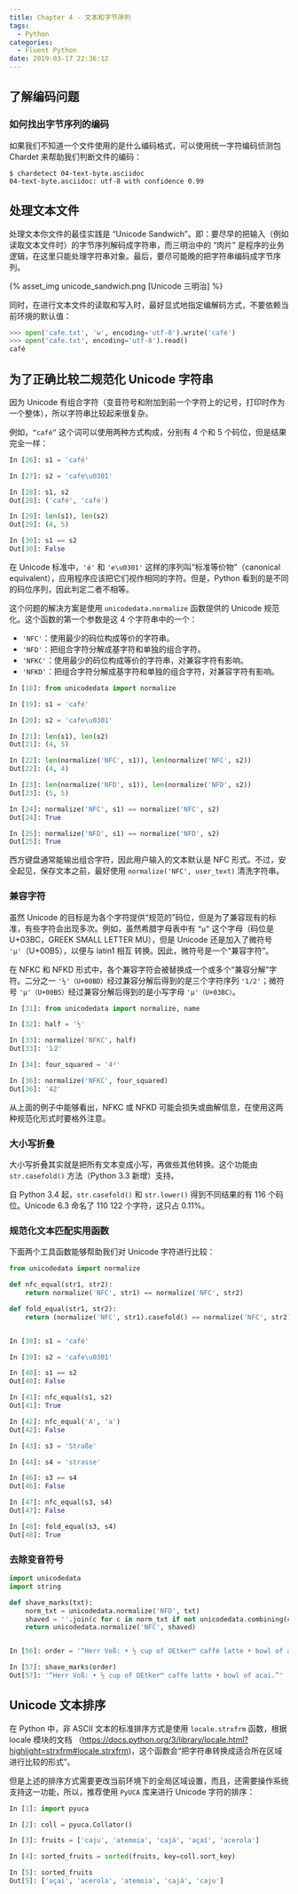 ```yaml
---
title: Chapter 4 - 文本和字节序列
tags:
  - Python
categories:
  - Fluent Python
date: 2019-03-17 22:36:12
---
```



## 了解编码问题

### 如何找出字节序列的编码

如果我们不知道一个文件使用的是什么编码格式，可以使用统一字符编码侦测包 Chardet 来帮助我们判断文件的编码：

```shell
$ chardetect 04-text-byte.asciidoc
04-text-byte.asciidoc: utf-8 with confidence 0.99
```

## 处理文本文件

处理文本你文件的最佳实践是 “Unicode Sandwich”。即：要尽早的把输入（例如读取文本文件时）的字节序列解码成字符串，而三明治中的 “肉片” 是程序的业务逻辑，在这里只能处理字符串对象。最后，要尽可能晚的把字符串编码成字节序列。

{% asset_img unicode_sandwich.png [Unicode 三明治] %}

同时，在进行文本文件的读取和写入时，最好显式地指定编解码方式，不要依赖当前环境的默认值：

```python
>>> open('cafe.txt', 'w', encoding='utf-8').write('café')
>>> open('cafe.txt', encoding='utf-8').read()
café
```

## 为了正确比较二规范化 Unicode 字符串

因为 Unicode 有组合字符（变音符号和附加到前一个字符上的记号，打印时作为一个整体），所以字符串比较起来很复杂。

例如，`“café”` 这个词可以使用两种方式构成，分别有 4 个和 5 个码位，但是结果完全一样：

```python
In [26]: s1 = 'café'

In [27]: s2 = 'cafe\u0301'

In [28]: s1, s2
Out[28]: ('café', 'café')

In [29]: len(s1), len(s2)
Out[29]: (4, 5)

In [30]: s1 == s2
Out[30]: False
```

在 Unicode 标准中，`'é'` 和 `'e\u0301'` 这样的序列叫“标准等价物”（canonical equivalent），应用程序应该把它们视作相同的字符。但是，Python 看到的是不同的码位序列，因此判定二者不相等。

这个问题的解决方案是使用 `unicodedata.normalize` 函数提供的 Unicode 规范化。这个函数的第一个参数是这 4 个字符串中的一个：
- `'NFC'`：使用最少的码位构成等价的字符串。
- `'NFD'`：把组合字符分解成基字符和单独的组合字符。
- `'NFKC'`：使用最少的码位构成等价的字符串，对兼容字符有影响。
- `'NFKD'`：把组合字符分解成基字符和单独的组合字符，对兼容字符有影响。


```python
In [18]: from unicodedata import normalize

In [19]: s1 = 'café'

In [20]: s2 = 'cafe\u0301'

In [21]: len(s1), len(s2)
Out[21]: (4, 5)

In [22]: len(normalize('NFC', s1)), len(normalize('NFC', s2))
Out[22]: (4, 4)

In [23]: len(normalize('NFD', s1)), len(normalize('NFD', s2))
Out[23]: (5, 5)

In [24]: normalize('NFC', s1) == normalize('NFC', s2)
Out[24]: True

In [25]: normalize('NFD', s1) == normalize('NFD', s2)
Out[25]: True
```

西方键盘通常能输出组合字符，因此用户输入的文本默认是 NFC 形式。不过，安全起见，保存文本之前，最好使用 `normalize('NFC', user_text)` 清洗字符串。

### 兼容字符

虽然 Unicode 的目标是为各个字符提供“规范的”码位，但是为了兼容现有的标准，有些字符会出现多次。例如，虽然希腊字母表中有 `“μ”` 这个字母（码位是 U+03BC，GREEK SMALL LETTER MU），但是 Unicode 还是加入了微符号 `'µ'`（U+00B5），以便与 latin1 相互 转换。因此，微符号是一个“兼容字符”。

在 NFKC 和 NFKD 形式中，各个兼容字符会被替换成一个或多个“兼容分解”字符。二分之一 `'½'（U+00BD）`经过兼容分解后得到的是三个字符序列 `'1/2'`；微符号 `'µ'（U+00B5）`经过兼容分解后得到的是小写字母 `'μ'（U+03BC）`。

```python
In [31]: from unicodedata import normalize, name

In [32]: half = '½'

In [33]: normalize('NFKC', half)
Out[33]: '1⁄2'

In [34]: four_squared = '4²'

In [36]: normalize('NFKC', four_squared)
Out[36]: '42'
```

从上面的例子中能够看出，NFKC 或 NFKD 可能会损失或曲解信息，在使用这两种规范化形式时要格外注意。

### 大小写折叠

大小写折叠其实就是把所有文本变成小写，再做些其他转换。这个功能由 `str.casefold()` 方法（Python 3.3 新增）支持。

自 Python 3.4 起，`str.casefold()` 和 `str.lower()` 得到不同结果的有 116 个码位。Unicode 6.3 命名了 110 122 个字符，这只占 0.11%。

### 规范化文本匹配实用函数

下面两个工具函数能够帮助我们对 Unicode 字符进行比较：

```python
from unicodedata import normalize

def nfc_equal(str1, str2): 
    return normalize('NFC', str1) == normalize('NFC', str2)

def fold_equal(str1, str2): 
    return (normalize('NFC', str1).casefold() == normalize('NFC', str2).casefold())


In [38]: s1 = 'café'

In [39]: s2 = 'cafe\u0301'

In [40]: s1 == s2
Out[40]: False

In [41]: nfc_equal(s1, s2)
Out[41]: True

In [42]: nfc_equal('A', 'a')
Out[42]: False

In [43]: s3 = 'Straße'

In [44]: s4 = 'strasse'

In [46]: s3 == s4
Out[46]: False

In [47]: nfc_equal(s3, s4)
Out[47]: False

In [48]: fold_equal(s3, s4)
Out[48]: True
```

### 去除变音符号

```python
import unicodedata
import string

def shave_marks(txt):
    norm_txt = unicodedata.normalize('NFD', txt)
    shaved = ''.join(c for c in norm_txt if not unicodedata.combining(c))
    return unicodedata.normalize('NFC', shaved)


In [56]: order = '“Herr Voß: • ½ cup of OEtker™ caffè latte • bowl of açaí.”'

In [57]: shave_marks(order)
Out[57]: '“Herr Voß: • ½ cup of OEtker™ caffe latte • bowl of acai.”'
```

## Unicode 文本排序

在 Python 中，非 ASCII 文本的标准排序方式是使用 `locale.strxfrm` 函数，根据 locale 模块的文档 （https://docs.python.org/3/library/locale.html?highlight=strxfrm#locale.strxfrm)，这个函数会“把字符串转换成适合所在区域进行比较的形式”。

但是上述的排序方式需要更改当前环境下的全局区域设置，而且，还需要操作系统支持这一功能，所以，推荐使用 `PyUCA` 库来进行 Unicode 字符的排序：

```python
In [1]: import pyuca

In [2]: coll = pyuca.Collator()

In [3]: fruits = ['caju', 'atemoia', 'cajá', 'açaí', 'acerola']

In [4]: sorted_fruits = sorted(fruits, key=coll.sort_key)

In [5]: sorted_fruits
Out[5]: ['açaí', 'acerola', 'atemoia', 'cajá', 'caju']
```


